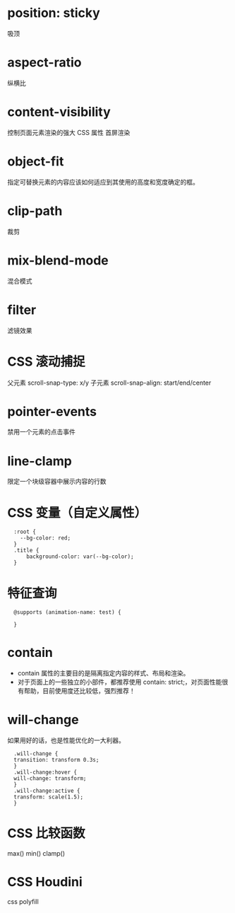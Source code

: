 # position: sticky
吸顶

# aspect-ratio
纵横比

# content-visibility
控制页面元素渲染的强大 CSS 属性 首屏渲染

# object-fit
指定可替换元素的内容应该如何适应到其使用的高度和宽度确定的框。

# clip-path
裁剪

# mix-blend-mode
混合模式

# filter
滤镜效果 

# CSS 滚动捕捉
父元素 scroll-snap-type: x/y
子元素 scroll-snap-align: start/end/center

# pointer-events
禁用一个元素的点击事件

# line-clamp
限定一个块级容器中展示内容的行数

# CSS 变量（自定义属性）
```
  :root {
    --bg-color: red;
  }
  .title {
      background-color: var(--bg-color);
  }

```

# 特征查询
```
  @supports (animation-name: test) {
    
  }
```

# contain 
* contain 属性的主要目的是隔离指定内容的样式、布局和渲染。
* 对于页面上的一些独立的小部件，都推荐使用 contain: strict;，对页面性能很有帮助，目前使用度还比较低，强烈推荐！

# will-change
如果用好的话，也是性能优化的一大利器。
```
  .will-change {
  transition: transform 0.3s;
  }
  .will-change:hover {
  will-change: transform;
  }
  .will-change:active {
  transform: scale(1.5);
  }
```

# CSS 比较函数
max()
min()
clamp()

# CSS Houdini
css polyfill
